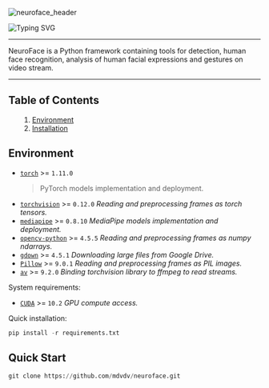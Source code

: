 ![neuroface_header](https://user-images.githubusercontent.com/83948828/178101505-a6654269-c692-41f1-b508-9ff51068fd3f.jpg)

![Typing SVG](https://readme-typing-svg.herokuapp.com?size=100&color=F7F7F7&center=true&vCenter=true&width=1875&height=100&lines=NeuroFace)

---

NeuroFace is a Python framework containing tools for detection, human face recognition, analysis of human facial expressions and gestures on video stream.

---

<a name='000'></a>
<h2>Table of Contents</h2>

<ul>
    <ol type='1'>
    <li><a href='#001'>Environment</a></li>
    <li><a href='#002'>Installation</a></li>
    </ol>
</ul>

<a name='001'></a>
<h2>Environment</h2>

- [`torch`](https://github.com/pytorch/pytorch) >= `1.11.0` 
  > PyTorch models implementation and deployment.
- [`torchvision`](https://github.com/pytorch/vision) >= `0.12.0` *Reading and preprocessing frames as torch tensors.*
- [`mediapipe`](https://github.com/google/mediapipe) >= `0.8.10` *MediaPipe models implementation and deployment.*
- [`opencv-python`](https://github.com/opencv/opencv-python) >= `4.5.5` *Reading and preprocessing frames as numpy ndarrays.*
- [`gdown`](https://github.com/wkentaro/gdown) >= `4.5.1` *Downloading large files from Google Drive.*
- [`Pillow`](https://github.com/python-pillow/Pillow) >= `9.0.1` *Reading and preprocessing frames as PIL images.*
- [`av`](https://github.com/PyAV-Org/PyAV) >= `9.2.0` *Binding torchvision library to ffmpeg to read streams.*

System requirements:
- [`CUDA`](https://developer.nvidia.com/cuda-downloads) >= `10.2` *GPU compute access.*

Quick installation:
```python
pip install -r requirements.txt
```

<a name='002'></a>
<h2>Quick Start</h2>

```python
git clone https://github.com/mdvdv/neuroface.git
```
